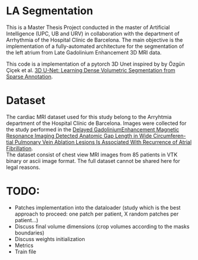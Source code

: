 # LA Segmentation 

This is a Master Thesis Project conducted in the master of Artificial Intelligence (UPC, UB and URV) in collaboration with the department of Arrhythmia of the Hospital Clínic de Barcelona. 
The main objective is the implementation of a fully-automated architecture for the segmentation of the left atrium from Late Gadolinium Enhancement 3D MRI data.

This code is a implementation of a pytorch 3D Unet inspired by by Özgün Çiçek et al. [3D U-Net: Learning Dense Volumetric Segmentation from Sparse Annotation](https://arxiv.org/abs/1606.06650).

# Dataset
The cardiac MRI dataset used for this study belong to the Arryhtmia department of the Hospital Clínic de Barcelona. 
Images were collected for the study performed in the [Delayed  GadoliniumEnhancement Magnetic Resonance Imaging Detected Anatomic Gap Length in Wide Circumferen-tial Pulmonary Vein Ablation Lesions Is Associated With Recurrence of Atrial Fibrillation](https://pubmed.ncbi.nlm.nih.gov/30562102/).   
The  dataset  consist  of  chest  view  MRI  images  from 85 patients in VTK binary or ascii image format. The full dataset cannot be shared here for legal reasons. 


# TODO: 
- Patches implementation into the dataloader (study which is the best approach to proceed: one patch per patient, X random patches per patient...)
- Discuss final volume dimensions (crop volumes according to the masks boundaries)
- Discuss weights initialization 
- Metrics
- Train file 
